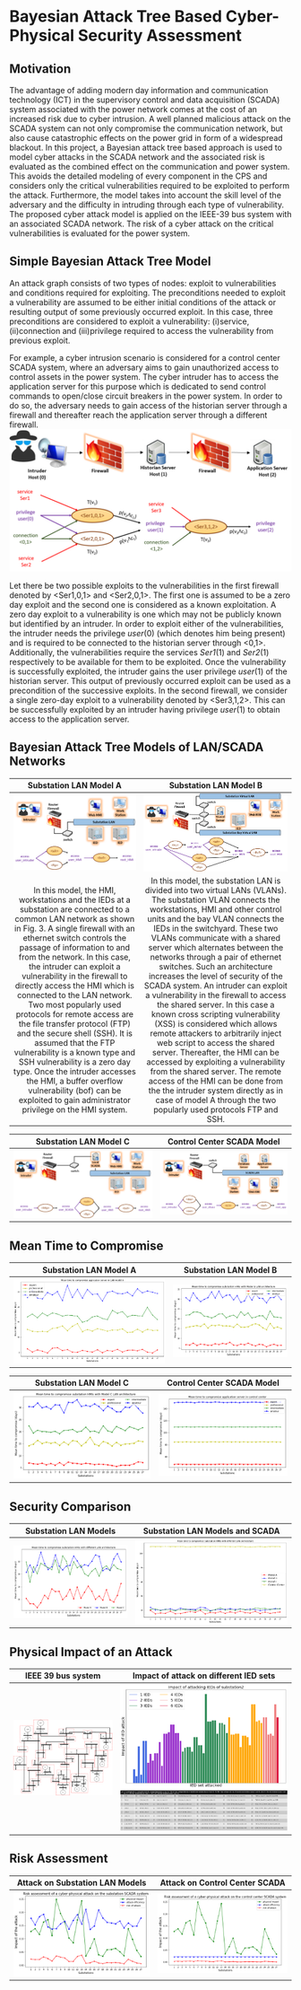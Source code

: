 # Bayesian Attack Tree Based Cyber-Physical Security Assessment
## Motivation
The advantage of adding modern day information and communication technology (ICT) in the supervisory control and data acquisition (SCADA) system associated with the power network comes at the cost of an increased risk due to cyber
intrusion. A well planned malicious attack on the SCADA system can not only compromise the communication network, but also cause catastrophic effects on the power grid in form of a widespread blackout. In this project, a Bayesian attack tree based approach is used to model cyber attacks in the SCADA network and the associated risk is evaluated as the combined effect on the communication and power system. This avoids the detailed modeling of every component in the CPS and considers only the critical vulnerabilities required to be exploited to perform the attack. Furthermore, the model takes into account the skill level of the adversary and the difficulty in intruding through each type of vulnerability. The proposed cyber attack model is applied on the IEEE-39 bus system with an associated SCADA network. The risk of a cyber attack on the critical vulnerabilities is evaluated for the power system.

## Simple Bayesian Attack Tree Model
An attack graph consists of two types of nodes: exploit to vulnerabilities and conditions required for exploiting. The preconditions needed to exploit a vulnerability are assumed to be either initial conditions of the attack or resulting
output of some previously occurred exploit. In this case, three preconditions are considered to exploit a vulnerability: (i)service, (ii)connection and (iii)privilege required to access the vulnerability from previous exploit.

For example, a cyber intrusion scenario is considered for a control center SCADA system, where an adversary aims to gain unauthorized access to control assets in the power system. The cyber intruder has to access the application server for this purpose which is dedicated to send control commands to open/close circuit breakers in the power system. In order to do so, the adversary needs to gain access of the historian server through a firewall and thereafter reach the application server through a different firewall.
![png](figs/fig-simpleattacktree.png)

Let there be two possible exploits to the vulnerabilities in the first firewall denoted by <Ser1,0,1> and <Ser2,0,1>. The first one is assumed to be a zero day exploit and the second one is considered as a known exploitation. A zero day exploit to a vulnerability is one which may not be publicly known but identified by an intruder. In order to exploit either of the vulnerabilities, the intruder needs the privilege *user*(0) (which denotes him being present) and is required to be connected to the historian server through <0,1>. Additionally, the vulnerabilities require the services *Ser1*(1) and *Ser2*(1) respectively to be available for them to be exploited. Once the vulnerability is successfully exploited, the intruder gains the user privilege *user*(1) of the historian server. This output of previously occurred exploit can be used as a precondition of the successive exploits. In the second firewall, we consider a single zero-day exploit to a vulnerability denoted by <Ser3,1,2>. This can be successfully exploited by an intruder having privilege *user*(1) to obtain access to the application server.

## Bayesian Attack Tree Models of LAN/SCADA Networks
Substation LAN Model A | Substation LAN Model B 
:---: | :---: 
![png](figs/A-model.png) | ![png](figs/B-model.png)
In this model, the HMI, workstations and the IEDs at a substation are connected to a common LAN network as shown in Fig. 3. A single firewall with an ethernet switch controls the passage of information to and from the network. In this case, the intruder can exploit a vulnerability in the firewall to directly access the HMI which is connected to the LAN network. Two most popularly used protocols for remote access are the file transfer protocol (FTP) and the secure shell (SSH). It is assumed that the FTP vulnerability is a known type and SSH vulnerability is a zero day type. Once the intruder accesses the HMI, a buffer overflow vulnerability (bof) can be exploited to gain administrator privilege on the HMI system. | In this model, the substation LAN is divided into two virtual LANs (VLANs). The substation VLAN connects the workstations, HMI and other control units and the bay VLAN connects the IEDs in the switchyard. These two VLANs communicate with a shared server which alternates between the networks through a pair of ethernet switches. Such an architecture increases the level of security of the SCADA system. An intruder can exploit a vulnerability in the firewall to access the shared server. In this case a known cross scripting vulnerability (XSS) is considered which allows remote attackers to arbitrarily inject web script to access the shared server. Thereafter, the HMI can be accessed by exploiting a vulnerability from the shared server. The remote access of the HMI can be done from the the intruder system directly as in case of model A through the two popularly used protocols FTP and SSH.

Substation LAN Model C | Control Center SCADA Model 
:---: | :---: 
![png](figs/C-model.png) | ![png](figs/CC-model.png)

## Mean Time to Compromise
Substation LAN Model A | Substation LAN Model B 
:---: | :---: 
![png](figs/fig-resultA.png) | ![png](figs/fig-resultB.png)

Substation LAN Model C | Control Center SCADA Model 
:---: | :---: 
![png](figs/fig-resultC.png) | ![png](figs/fig-resultCC.png)

## Security Comparison
Substation LAN Models | Substation LAN Models and SCADA 
:---: | :---: 
![png](figs/fig-compare-subs.png) | ![png](figs/fig-compare-model.png)

## Physical Impact of an Attack
IEEE 39 bus system | Impact of attack on different IED sets 
:---: | :---: 
![png](figs/fig-ieee39.png) | ![png](figs/fig-sub2.png) ![png](figs/fig-key-sub2.png)

## Risk Assessment
Attack on Substation LAN Models | Attack on Control Center SCADA 
:---: | :---: 
![png](figs/fig-impact1.png) | ![png](figs/fig-impact2.png)